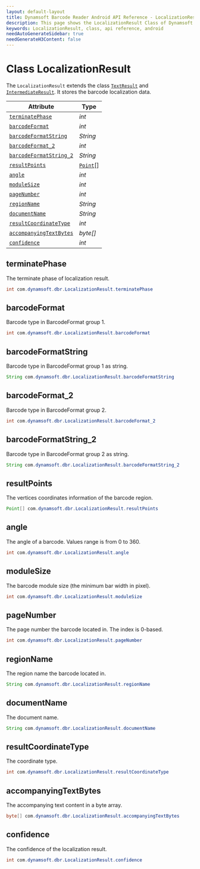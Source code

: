 ```yaml
---
layout: default-layout
title: Dynamsoft Barcode Reader Android API Reference - LocalizationResult Class
description: This page shows the LocalizationResult Class of Dynamsoft Barcode Reader for Android SDK.
keywords: LocalizationResult, class, api reference, android
needAutoGenerateSidebar: true
needGenerateH3Content: false
---
```



# Class LocalizationResult

The `LocalizationResult` extends the class [`TextResult`](auxiliary-TextResult.md) and [`IntermediateResult`](auxiliary-IntermediateResult.md). It stores the barcode localization data.

| Attribute | Type |
|---------- | ---- |
| [`terminatePhase`](#terminatephase) | *int* |
| [`barcodeFormat`](#barcodeformat) | *int* |
| [`barcodeFormatString`](#barcodeformatstring) | *String* |
| [`barcodeFormat_2`](#barcodeformat_2 ) | *int* |
| [`barcodeFormatString_2`](#barcodeformatstring_2) | *String* |
| [`resultPoints`](#resultpoints) | [`Point`](auxiliary-Point.md)\[\] |
| [`angle`](#angle) | *int* |
| [`moduleSize`](#modulesize) | *int* |
| [`pageNumber`](#pagenumber) | *int* |
| [`regionName`](#regionname) | *String* |
| [`documentName`](#documentname)| *String* |
| [`resultCoordinateType`](#resultcoordinatetype) | *int* |
| [`accompanyingTextBytes`](#accompanyingtextbytes) | *byte\[\]* |
| [`confidence`](#confidence) | *int* |

## terminatePhase

The terminate phase of localization result.

```java
int com.dynamsoft.dbr.LocalizationResult.terminatePhase
```

## barcodeFormat

Barcode type in BarcodeFormat group 1.

```java
int com.dynamsoft.dbr.LocalizationResult.barcodeFormat
```

## barcodeFormatString

Barcode type in BarcodeFormat group 1 as string.

```java
String com.dynamsoft.dbr.LocalizationResult.barcodeFormatString
```

## barcodeFormat_2

Barcode type in BarcodeFormat group 2.

```java
int com.dynamsoft.dbr.LocalizationResult.barcodeFormat_2
```

## barcodeFormatString_2

Barcode type in BarcodeFormat group 2 as string.

```java
String com.dynamsoft.dbr.LocalizationResult.barcodeFormatString_2
```

## resultPoints

The vertices coordinates information of the barcode region.

```java
Point[] com.dynamsoft.dbr.LocalizationResult.resultPoints
```

## angle

The angle of a barcode. Values range is from 0 to 360.

```java
int com.dynamsoft.dbr.LocalizationResult.angle
```

## moduleSize

The barcode module size (the minimum bar width in pixel).

```java
int com.dynamsoft.dbr.LocalizationResult.moduleSize
```

## pageNumber

The page number the barcode located in. The index is 0-based.

```java
int com.dynamsoft.dbr.LocalizationResult.pageNumber
```

## regionName

The region name the barcode located in.

```java
String com.dynamsoft.dbr.LocalizationResult.regionName
```

## documentName

The document name.

```java
String com.dynamsoft.dbr.LocalizationResult.documentName
```

## resultCoordinateType

The coordinate type.

```java
int com.dynamsoft.dbr.LocalizationResult.resultCoordinateType
```

## accompanyingTextBytes

The accompanying text content in a byte array.

```java
byte[] com.dynamsoft.dbr.LocalizationResult.accompanyingTextBytes
```

## confidence

The confidence of the localization result.

```java
int com.dynamsoft.dbr.LocalizationResult.confidence
```
